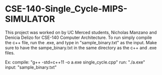 # CSE-140-Single_Cycle-MIPS-SIMULATOR

This project was worked on by UC Merced students, Nicholas Manzano and Denicia Delizo for CSE-140 Computer Architecture. 
To run simply compile the c++ file, run the .exe, and type in "sample_binary.txt" as the input. 
Make sure to have the sampe_binary.txt in the same directory as the c++ and .exe files.

Ex:
compile:  "g++ -std=c++11 -o a.exe single_cycle.cpp"
run:      "./a.exe"
input:    "sample_binary.txt"
